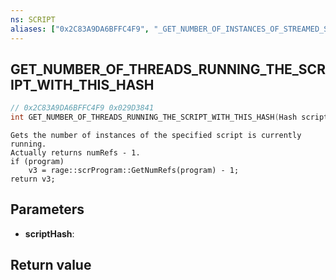 ```yaml
---
ns: SCRIPT
aliases: ["0x2C83A9DA6BFFC4F9", "_GET_NUMBER_OF_INSTANCES_OF_STREAMED_SCRIPT", "_GET_NUMBER_OF_INSTANCES_OF_SCRIPT_WITH_NAME_HASH", "_GET_NUMBER_OF_REFERENCES_OF_SCRIPT_WITH_NAME_HASH"]
---
```

## GET_NUMBER_OF_THREADS_RUNNING_THE_SCRIPT_WITH_THIS_HASH

```c
// 0x2C83A9DA6BFFC4F9 0x029D3841
int GET_NUMBER_OF_THREADS_RUNNING_THE_SCRIPT_WITH_THIS_HASH(Hash scriptHash);
```

```
Gets the number of instances of the specified script is currently running.
Actually returns numRefs - 1.
if (program)
	v3 = rage::scrProgram::GetNumRefs(program) - 1;
return v3;
```

## Parameters
* **scriptHash**: 

## Return value
